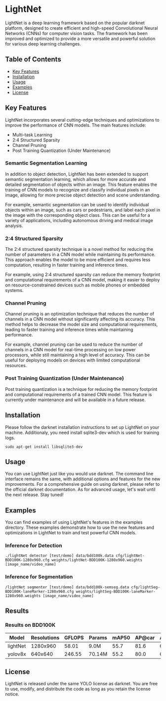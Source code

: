 # LightNet

LightNet is a deep learning framework based on the popular darknet platform, designed to create efficient and high-speed Convolutional Neural Networks (CNNs) for computer vision tasks. The framework has been improved and optimized to provide a more versatile and powerful solution for various deep learning challenges.

## Table of Contents

-   [Key Features](#key-features)
-   [Installation](#installation)
-   [Usage](#usage)
-   [Examples](#examples)
-   [License](#license)

## Key Features

LightNet incorporates several cutting-edge techniques and optimizations to improve the performance of CNN models. The main features include:

-   Multi-task Learning
-   2:4 Structured Sparsity
-   Channel Pruning
-   Post Training Quantization (Under Maintenance)

### Semantic Segmentation Learning

In addition to object detection, LightNet has been extended to support semantic segmentation learning, which allows for more accurate and detailed segmentation of objects within an image. This feature enables the training of CNN models to recognize and classify individual pixels in an image, allowing for more precise object detection and scene understanding.

For example, semantic segmentation can be used to identify individual objects within an image, such as cars or pedestrians, and label each pixel in the image with the corresponding object class. This can be useful for a variety of applications, including autonomous driving and medical image analysis.

### 2:4 Structured Sparsity

The 2:4 structured sparsity technique is a novel method for reducing the number of parameters in a CNN model while maintaining its performance. This approach enables the model to be more efficient and requires less computation, resulting in faster training and inference times.

For example, using 2:4 structured sparsity can reduce the memory footprint and computational requirements of a CNN model, making it easier to deploy on resource-constrained devices such as mobile phones or embedded systems.

### Channel Pruning

Channel pruning is an optimization technique that reduces the number of channels in a CNN model without significantly affecting its accuracy. This method helps to decrease the model size and computational requirements, leading to faster training and inference times while maintaining performance.

For example, channel pruning can be used to reduce the number of channels in a CNN model for real-time processing on low power processors, while still maintaining a high level of accuracy. This can be useful for deploying models on devices with limited computational resources.

### Post Training Quantization (Under Maintenance)

Post training quantization is a technique for reducing the memory footprint and computational requirements of a trained CNN model. This feature is currently under maintenance and will be available in a future release.


## Installation

Please follow the darknet installation instructions to set up LightNet on your machine. Additionaly, you need install sqlite3-dev which is used for training logs.

```
sudo apt-get install libsqlite3-dev
```

## Usage

You can use LightNet just like you would use darknet. The command line interface remains the same, with additional options and features for the new improvements. For a comprehensive guide on using darknet, please refer to the official darknet documentation.
As for advanced usage, let's wait until the next release. Stay tuned!


## Examples

You can find examples of using LightNet's features in the examples directory. These examples demonstrate how to use the new features and optimizations in LightNet to train and test powerful CNN models.

### Inference for Detection
```
./lightNet detector [test/demo] data/bdd100k.data cfg/lightNet-BDD100K-1280x960.cfg weights/lightNet-BDD100K-1280x960.weights [image_name/video_name]
```

### Inference for Segmentation
```
/lightNet segmenter [test/demo] data/bdd100k-semseg.data cfg/lightSeg-BDD100K-laneMarker-1280x960.cfg weights/lightSeg-BDD100K-laneMarker-1280x960.weights [image_name/video_name]
```
## Results

### Results on BDD100K

| Model | Resolutions | GFLOPS | Params | mAP50 | AP@car| AP@person | cfg | weights |
|---|---|---|---|---|---|---|---|---|
| lightNet | 1280x960 | 58.01 | 9.0M | 55.7 | 81.6 | 67.0| [github](https://github.com/daniel89710/lightNet/blob/master/cfg/lightNet-BDD100K-1280x960.cfg) |[GoogleDrive](https://drive.google.com/file/d/1qTBQ0BkIYqcyu1BwC54_Z9T1_b702HKf/view?usp=sharing) |
| yolov8x | 640x640 | 246.55 | 70.14M | 55.2 | 80.0 | 63.2 | [github](https://github.com/daniel89710/lightNet/blob/master/cfg/yolov8x-BDD100K-640x640.cfg) | [GoogleDrive](https://drive.google.com/file/d/1hrHeugq0-mL6EtxUAi-rkfrzg6KwgCQQ/view?usp=sharing)|
 
 

## License

LightNet is released under the same YOLO license as darknet. You are free to use, modify, and distribute the code as long as you retain the license notice.
